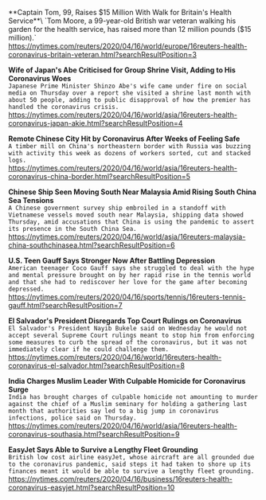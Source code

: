**Captain Tom, 99, Raises $15 Million With Walk for Britain's Health Service**\
`Tom Moore, a 99-year-old British war veteran walking his garden for the health service, has raised more than 12 million pounds ($15 million).`\
https://nytimes.com/reuters/2020/04/16/world/europe/16reuters-health-coronavirus-britain-veteran.html?searchResultPosition=3

**Wife of Japan's Abe Criticised for Group Shrine Visit, Adding to His Coronavirus Woes**\
`Japanese Prime Minister Shinzo Abe's wife came under fire on social media on Thursday over a report she visited a shrine last month with about 50 people, adding to public disapproval of how the premier has handled the coronavirus crisis.`\
https://nytimes.com/reuters/2020/04/16/world/asia/16reuters-health-coronavirus-japan-akie.html?searchResultPosition=4

**Remote Chinese City Hit by Coronavirus After Weeks of Feeling Safe**\
`A timber mill on China's northeastern border with Russia was buzzing with activity this week as dozens of workers sorted, cut and stacked logs.`\
https://nytimes.com/reuters/2020/04/16/world/asia/16reuters-health-coronavirus-china-border.html?searchResultPosition=5

**Chinese Ship Seen Moving South Near Malaysia Amid Rising South China Sea Tensions**\
`A Chinese government survey ship embroiled in a standoff with Vietnamese vessels moved south near Malaysia, shipping data showed Thursday, amid accusations that China is using the pandemic to assert its presence in the South China Sea. `\
https://nytimes.com/reuters/2020/04/16/world/asia/16reuters-malaysia-china-southchinasea.html?searchResultPosition=6

**U.S. Teen Gauff Says Stronger Now After Battling Depression**\
`American teenager Coco Gauff says she struggled to deal with the hype and mental pressure brought on by her rapid rise in the tennis world and that she had to rediscover her love for the game after becoming depressed.`\
https://nytimes.com/reuters/2020/04/16/sports/tennis/16reuters-tennis-gauff.html?searchResultPosition=7

**El Salvador's President Disregards Top Court Rulings on Coronavirus**\
`El Salvador's President Nayib Bukele said on Wednesday he would not accept several Supreme Court rulings meant to stop him from enforcing some measures to curb the spread of the coronavirus, but it was not immediately clear if he could challenge them.`\
https://nytimes.com/reuters/2020/04/16/world/16reuters-health-coronavirus-el-salvador.html?searchResultPosition=8

**India Charges Muslim Leader With Culpable Homicide for Coronavirus Surge**\
`India has brought charges of culpable homicide not amounting to murder against the chief of a Muslim seminary for holding a gathering last month that authorities say led to a big jump in coronavirus infections, police said on Thursday.`\
https://nytimes.com/reuters/2020/04/16/world/asia/16reuters-health-coronavirus-southasia.html?searchResultPosition=9

**EasyJet Says Able to Survive a Lengthy Fleet Grounding**\
`British low cost airline easyJet, whose aircraft are all grounded due to the coronavirus pandemic, said steps it had taken to shore up its finances meant it would be able to survive a lengthy fleet grounding.`\
https://nytimes.com/reuters/2020/04/16/business/16reuters-health-coronavirus-easyjet.html?searchResultPosition=10

